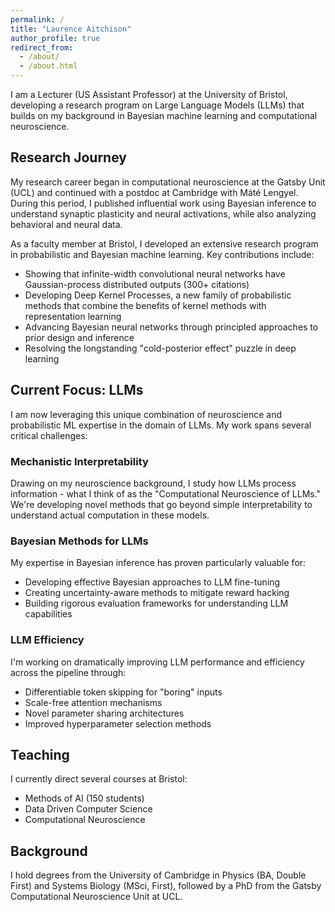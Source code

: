```yaml
---
permalink: /
title: "Laurence Aitchison"
author_profile: true
redirect_from: 
  - /about/
  - /about.html
---
```


I am a Lecturer (US Assistant Professor) at the University of Bristol, developing a research program on Large Language Models (LLMs) that builds on my background in Bayesian machine learning and computational neuroscience.

## Research Journey

My research career began in computational neuroscience at the Gatsby Unit (UCL) and continued with a postdoc at Cambridge with Máté Lengyel. During this period, I published influential work using Bayesian inference to understand synaptic plasticity and neural activations, while also analyzing behavioral and neural data.

As a faculty member at Bristol, I developed an extensive research program in probabilistic and Bayesian machine learning. Key contributions include:

- Showing that infinite-width convolutional neural networks have Gaussian-process distributed outputs (300+ citations)
- Developing Deep Kernel Processes, a new family of probabilistic methods that combine the benefits of kernel methods with representation learning
- Advancing Bayesian neural networks through principled approaches to prior design and inference
- Resolving the longstanding "cold-posterior effect" puzzle in deep learning

## Current Focus: LLMs

I am now leveraging this unique combination of neuroscience and probabilistic ML expertise in the domain of LLMs. My work spans several critical challenges:

### Mechanistic Interpretability
Drawing on my neuroscience background, I study how LLMs process information - what I think of as the "Computational Neuroscience of LLMs." We're developing novel methods that go beyond simple interpretability to understand actual computation in these models.

### Bayesian Methods for LLMs
My expertise in Bayesian inference has proven particularly valuable for:
- Developing effective Bayesian approaches to LLM fine-tuning
- Creating uncertainty-aware methods to mitigate reward hacking
- Building rigorous evaluation frameworks for understanding LLM capabilities

### LLM Efficiency
I'm working on dramatically improving LLM performance and efficiency across the pipeline through:
- Differentiable token skipping for "boring" inputs
- Scale-free attention mechanisms
- Novel parameter sharing architectures
- Improved hyperparameter selection methods

## Teaching

I currently direct several courses at Bristol:
- Methods of AI (150 students)
- Data Driven Computer Science
- Computational Neuroscience

## Background

I hold degrees from the University of Cambridge in Physics (BA, Double First) and Systems Biology (MSci, First), followed by a PhD from the Gatsby Computational Neuroscience Unit at UCL.

